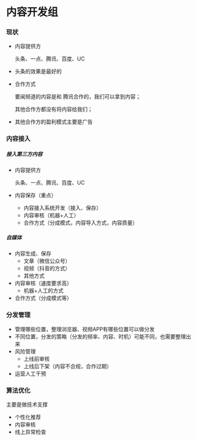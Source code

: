 # 内容开发组

### 现状

- 内容提供方

  头条、一点、腾讯、百度、UC

- 头条的效果是最好的

- 合作方式

  要闻频道的内容是和 腾讯合作的，我们可以拿到内容；

  其他合作方都没有将内容给我们；

- 其他合作方的盈利模式主要是广告

### 内容接入

##### 接入第三方内容

- 内容提供方

  头条、一点、腾讯、百度、UC

- 内容保存（重点）

  - 内容接入系统开发（接入、保存）
  - 内容审核（机器+人工）
  - 合作方式（分成模式，内容导入方式，内容质量）

##### 自媒体

- 内容生成、保存
  - 文章（微信公众号）
  - 视频（抖音的方式）
  - 其他方式
- 内容审核（速度要求高）
  - 机器+人工的方式
- 合作方式（分成模式等）

### 分发管理

- 管理哪些位置，整理浏览器、视频APP有哪些位置可以做分发
- 不同位置，分发的策略（分发的频率、内容、时机）可能不同，也需要整理出来
- 风险管理
  - 上线前审核
  - 上线后下架（内容不合规，合作过期）
- 运营人工干预

### 算法优化

主要是做技术支撑

- 个性化推荐
- 内容审核
- 线上异常检查


